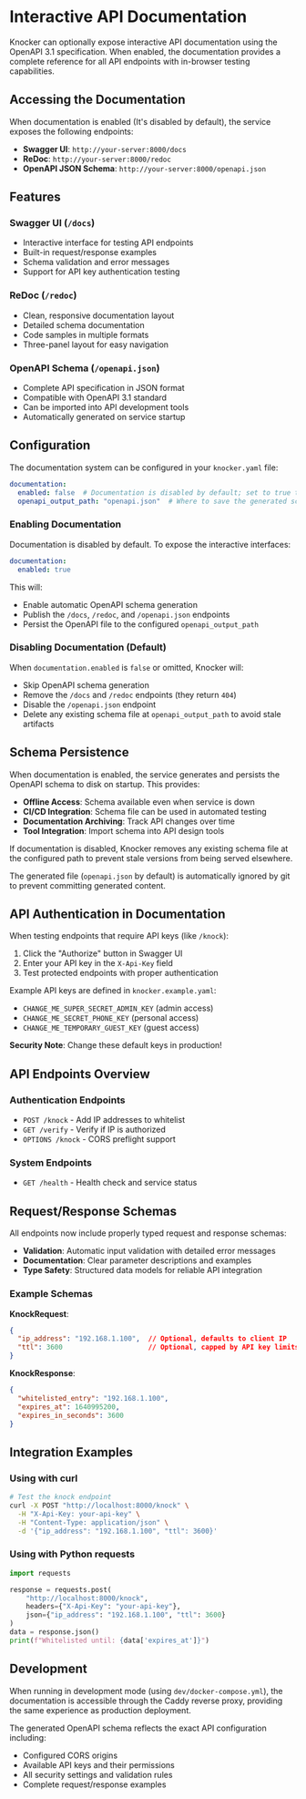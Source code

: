 # Interactive API Documentation

Knocker can optionally expose interactive API documentation using the OpenAPI 3.1 specification. When enabled, the documentation provides a complete reference for all API endpoints with in-browser testing capabilities.

## Accessing the Documentation

When documentation is enabled (It's disabled by default), the service exposes the following endpoints:

- **Swagger UI**: `http://your-server:8000/docs`
- **ReDoc**: `http://your-server:8000/redoc`
- **OpenAPI JSON Schema**: `http://your-server:8000/openapi.json`

## Features

### Swagger UI (`/docs`)
- Interactive interface for testing API endpoints
- Built-in request/response examples
- Schema validation and error messages
- Support for API key authentication testing

### ReDoc (`/redoc`) 
- Clean, responsive documentation layout
- Detailed schema documentation
- Code samples in multiple formats
- Three-panel layout for easy navigation

### OpenAPI Schema (`/openapi.json`)
- Complete API specification in JSON format
- Compatible with OpenAPI 3.1 standard
- Can be imported into API development tools
- Automatically generated on service startup

## Configuration

The documentation system can be configured in your `knocker.yaml` file:

```yaml
documentation:
  enabled: false  # Documentation is disabled by default; set to true to enable it
  openapi_output_path: "openapi.json"  # Where to save the generated schema when enabled
```

### Enabling Documentation

Documentation is disabled by default. To expose the interactive interfaces:

```yaml
documentation:
  enabled: true
```

This will:
- Enable automatic OpenAPI schema generation
- Publish the `/docs`, `/redoc`, and `/openapi.json` endpoints
- Persist the OpenAPI file to the configured `openapi_output_path`

### Disabling Documentation (Default)

When `documentation.enabled` is `false` or omitted, Knocker will:
- Skip OpenAPI schema generation
- Remove the `/docs` and `/redoc` endpoints (they return `404`)
- Disable the `/openapi.json` endpoint
- Delete any existing schema file at `openapi_output_path` to avoid stale artifacts

## Schema Persistence

When documentation is enabled, the service generates and persists the OpenAPI schema to disk on startup. This provides:

- **Offline Access**: Schema available even when service is down
- **CI/CD Integration**: Schema file can be used in automated testing
- **Documentation Archiving**: Track API changes over time
- **Tool Integration**: Import schema into API design tools

If documentation is disabled, Knocker removes any existing schema file at the configured path to prevent stale versions from being served elsewhere.

The generated file (`openapi.json` by default) is automatically ignored by git to prevent committing generated content.

## API Authentication in Documentation

When testing endpoints that require API keys (like `/knock`):

1. Click the "Authorize" button in Swagger UI
2. Enter your API key in the `X-Api-Key` field
3. Test protected endpoints with proper authentication

Example API keys are defined in `knocker.example.yaml`:
- `CHANGE_ME_SUPER_SECRET_ADMIN_KEY` (admin access)
- `CHANGE_ME_SECRET_PHONE_KEY` (personal access)
- `CHANGE_ME_TEMPORARY_GUEST_KEY` (guest access)

**Security Note**: Change these default keys in production!

## API Endpoints Overview

### Authentication Endpoints
- `POST /knock` - Add IP addresses to whitelist
- `GET /verify` - Verify if IP is authorized
- `OPTIONS /knock` - CORS preflight support

### System Endpoints  
- `GET /health` - Health check and service status

## Request/Response Schemas

All endpoints now include properly typed request and response schemas:

- **Validation**: Automatic input validation with detailed error messages
- **Documentation**: Clear parameter descriptions and examples
- **Type Safety**: Structured data models for reliable API integration

### Example Schemas

**KnockRequest**:
```json
{
  "ip_address": "192.168.1.100",  // Optional, defaults to client IP
  "ttl": 3600                     // Optional, capped by API key limits
}
```

**KnockResponse**:
```json
{
  "whitelisted_entry": "192.168.1.100",
  "expires_at": 1640995200,
  "expires_in_seconds": 3600
}
```

## Integration Examples

### Using with curl
```bash
# Test the knock endpoint
curl -X POST "http://localhost:8000/knock" \
  -H "X-Api-Key: your-api-key" \
  -H "Content-Type: application/json" \
  -d '{"ip_address": "192.168.1.100", "ttl": 3600}'
```

### Using with Python requests
```python
import requests

response = requests.post(
    "http://localhost:8000/knock",
    headers={"X-Api-Key": "your-api-key"},
    json={"ip_address": "192.168.1.100", "ttl": 3600}
)
data = response.json()
print(f"Whitelisted until: {data['expires_at']}")
```

## Development

When running in development mode (using `dev/docker-compose.yml`), the documentation is accessible through the Caddy reverse proxy, providing the same experience as production deployment.

The generated OpenAPI schema reflects the exact API configuration including:
- Configured CORS origins
- Available API keys and their permissions  
- All security settings and validation rules
- Complete request/response examples